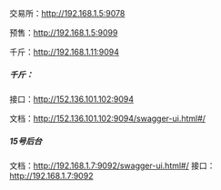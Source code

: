 交易所：http://192.168.1.5:9078

预售：http://192.168.1.5:9099

千斤：http://192.168.1.11:9094



##### 千斤：

接口：http://152.136.101.102:9094   

文档：http://152.136.101.102:9094/swagger-ui.html#/



##### 15号后台

文档：http://192.168.1.7:9092/swagger-ui.html#/
接口：http://192.168.1.7:9092

